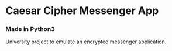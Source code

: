 # Caesar Cipher Messenger App
### Made in Python3

University project to emulate an encrypted messenger application.
